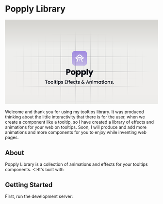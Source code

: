 # Popply Library

![](/public/banner.png)

Welcome and thank you for using my tooltips library. It was produced thinking about the little interactivity that there is for the user, when we create a component like a tooltip, so I have created a library of effects and animations for your web on tooltips. Soon, I will produce and add more animations and more components for you to enjoy while inventing web pages.

## About

Popply Library is a collection of animations and effects for your tooltips components.
<a> <>It's built with

## Getting Started

First, run the development server:


